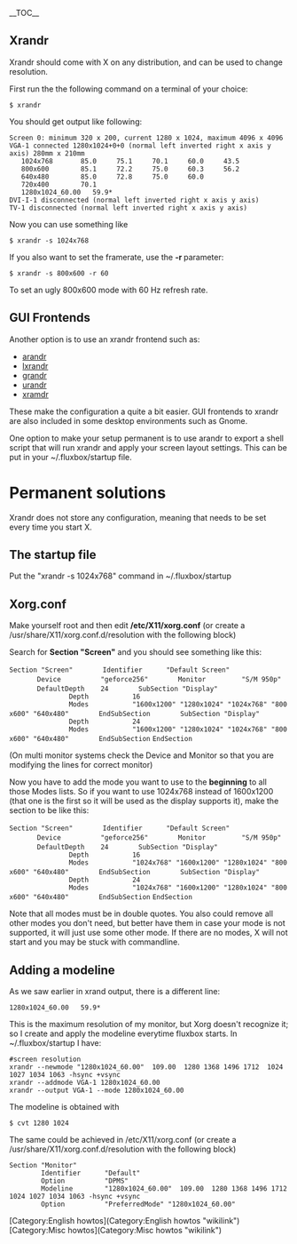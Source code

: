 \_\_TOC\_\_

Xrandr
------

Xrandr should come with X on any distribution, and can be used to change resolution.

First run the the following command on a terminal of your choice:

`$ xrandr`

You should get output like following:

    Screen 0: minimum 320 x 200, current 1280 x 1024, maximum 4096 x 4096
    VGA-1 connected 1280x1024+0+0 (normal left inverted right x axis y axis) 280mm x 210mm
       1024x768       85.0     75.1     70.1     60.0     43.5  
       800x600        85.1     72.2     75.0     60.3     56.2  
       640x480        85.0     72.8     75.0     60.0  
       720x400        70.1  
       1280x1024_60.00   59.9* 
    DVI-I-1 disconnected (normal left inverted right x axis y axis)
    TV-1 disconnected (normal left inverted right x axis y axis)

Now you can use something like

`$ xrandr -s 1024x768`

If you also want to set the framerate, use the **-r <rate>** parameter:

`$ xrandr -s 800x600 -r 60`

To set an ugly 800x600 mode with 60 Hz refresh rate.

GUI Frontends
-------------

Another option is to use an xrandr frontend such as:

-   [arandr](http://christian.amsuess.com/tools/arandr/)
-   [lxrandr](http://wiki.lxde.org/en/LXRandR)
-   [grandr](https://launchpad.net/grandr)
-   [urandr](http://albertomilone.com/urandr.html)
-   [xramdr](http://kde-apps.org/content/show.php/xramdr?content=70521)

These make the configuration a quite a bit easier. GUI frontends to xrandr are also included in some desktop environments such as Gnome.

One option to make your setup permanent is to use arandr to export a shell script that will run xrandr and apply your screen layout settings. This can be put in your \~/.fluxbox/startup file.

Permanent solutions
===================

Xrandr does not store any configuration, meaning that needs to be set every time you start X.

The startup file
----------------

Put the "xrandr -s 1024x768" command in \~/.fluxbox/startup

Xorg.conf
---------

Make yourself root and then edit **/etc/X11/xorg.conf** (or create a /usr/share/X11/xorg.conf.d/resolution with the following block)

Search for **Section "Screen"** and you should see something like this:

`Section "Screen"`
`       Identifier      "Default Screen"`
`       Device          "geforce256"`
`       Monitor         "S/M 950p"`
`       DefaultDepth    24`
`       SubSection "Display"`
`               Depth           16`
`               Modes           "1600x1200" "1280x1024" "1024x768" "800x600" "640x480"`
`       EndSubSection`
`       SubSection "Display"`
`               Depth           24`
`               Modes           "1600x1200" "1280x1024" "1024x768" "800x600" "640x480"`
`       EndSubSection`
`EndSection`

(On multi monitor systems check the Device and Monitor so that you are modifying the lines for correct monitor)

Now you have to add the mode you want to use to the **beginning** to all those Modes lists. So if you want to use 1024x768 instead of 1600x1200 (that one is the first so it will be used as the display supports it), make the section to be like this:

`Section "Screen"`
`       Identifier      "Default Screen"`
`       Device          "geforce256"`
`       Monitor         "S/M 950p"`
`       DefaultDepth    24`
`       SubSection "Display"`
`               Depth           16`
`               Modes           "1024x768" "1600x1200" "1280x1024" "800x600" "640x480"`
`       EndSubSection`
`       SubSection "Display"`
`               Depth           24`
`               Modes           "1024x768" "1600x1200" "1280x1024" "800x600" "640x480"`
`       EndSubSection`
`EndSection`

Note that all modes must be in double quotes. You also could remove all other modes you don't need, but better have them in case your mode is not supported, it will just use some other mode. If there are no modes, X will not start and you may be stuck with commandline.

Adding a modeline
-----------------

As we saw earlier in xrand output, there is a different line:

`1280x1024_60.00   59.9*`

This is the maximum resolution of my monitor, but Xorg doesn't recognize it; so I create and apply the modeline everytime fluxbox starts. In \~/.fluxbox/startup I have:

    #screen resolution
    xrandr --newmode "1280x1024_60.00"  109.00  1280 1368 1496 1712  1024 1027 1034 1063 -hsync +vsync
    xrandr --addmode VGA-1 1280x1024_60.00
    xrandr --output VGA-1 --mode 1280x1024_60.00

The modeline is obtained with

`$ cvt 1280 1024`

The same could be achieved in /etc/X11/xorg.conf (or create a /usr/share/X11/xorg.conf.d/resolution with the following block)

    Section "Monitor"
            Identifier      "Default"
            Option          "DPMS"
            Modeline        "1280x1024_60.00"  109.00  1280 1368 1496 1712  1024 1027 1034 1063 -hsync +vsync
            Option          "PreferredMode" "1280x1024_60.00"

[Category:English howtos](Category:English howtos "wikilink") [Category:Misc howtos](Category:Misc howtos "wikilink")
